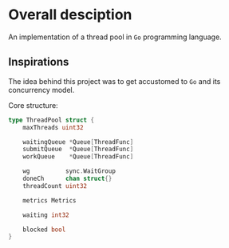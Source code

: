 # Overall desciption
An implementation of a thread pool in `Go` programming language. 

## Inspirations
The idea behind this project was to get accustomed to `Go` and its concurrency model. 

Core structure: 
```go
type ThreadPool struct {
	maxThreads uint32

	waitingQueue *Queue[ThreadFunc]
	submitQueue  *Queue[ThreadFunc]
	workQueue    *Queue[ThreadFunc]

	wg          sync.WaitGroup
	doneCh      chan struct{}
	threadCount uint32

	metrics Metrics

	waiting int32

	blocked bool
}
```
